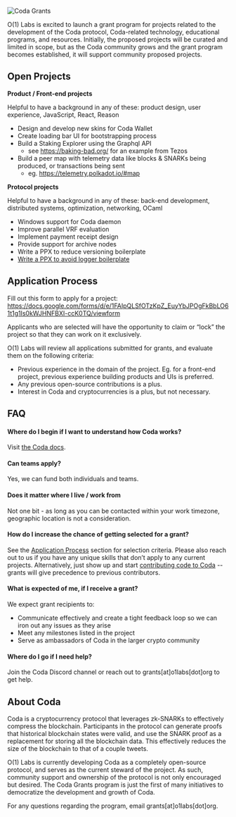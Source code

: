 ![Coda Grants](https://github.com/CodaProtocol/coda-grants/blob/master/static/img/coda-grants-header.jpg)

O(1) Labs is excited to launch a grant program for projects related to the development of the Coda protocol, Coda-related technology, educational programs, and resources. Initially, the proposed projects will be curated and limited in scope, but as the Coda community grows and the grant program becomes established, it will support community proposed projects.

## Open Projects

**Product / Front-end projects**

Helpful to have a background in any of these: product design, user experience, JavaScript, React, Reason

- Design and develop new skins for Coda Wallet
- Create loading bar UI for bootstrapping process
- Build a Staking Explorer using the Graphql API
  - see https://baking-bad.org/ for an example from Tezos
- Build a peer map with telemetry data like blocks & SNARKs being produced, or transactions being sent
  - eg. https://telemetry.polkadot.io/#map

**Protocol projects**

Helpful to have a background in any of these: back-end development, distributed systems, optimization, networking, OCaml

- Windows support for Coda daemon
- Improve parallel VRF evaluation
- Implement payment receipt design
- Provide support for archive nodes
- Write a PPX to reduce versioning boilerplate
- [Write a PPX to avoid logger boilerplate](https://github.com/CodaProtocol/coda-grants/blob/master/projects/logging-ppx.md)

## Application Process

Fill out this form to apply for a project: https://docs.google.com/forms/d/e/1FAIpQLSfOTzKpZ_EuyYbJPOgFkBbLO61t1g1Is0kWJHNFBXI-ccK0TQ/viewform

Applicants who are selected will have the opportunity to claim or “lock” the project so that they can work on it exclusively.

O(1) Labs will review all applications submitted for grants, and evaluate them on the following criteria:
- Previous experience in the domain of the project. Eg. for a front-end project, previous experience building products and UIs is preferred.
- Any previous open-source contributions is a plus.
- Interest in Coda and cryptocurrencies is a plus, but not necessary.

## FAQ

#### Where do I begin if I want to understand how Coda works?
Visit [the Coda docs](https://codaprotocol.com/docs).
#### Can teams apply?
Yes, we can fund both individuals and teams.
#### Does it matter where I live / work from
Not one bit - as long as you can be contacted within your work timezone, geographic location is not a consideration.
#### How do I increase the chance of getting selected for a grant?
See the [Application Process](#application-process) section for selection criteria. Please also reach out to us if you have any unique skills that don’t apply to any current projects.
Alternatively, just show up and start [contributing code to Coda](https://github.com/CodaProtocol/coda) -- grants will give precedence to previous contributors.
#### What is expected of me, if I receive a grant?
We expect grant recipients to:

- Communicate effectively and create a tight feedback loop so we can iron out any issues as they arise
- Meet any milestones listed in the project
- Serve as ambassadors of Coda in the larger crypto community
#### Where do I go if I need help?
Join the Coda Discord channel or reach out to grants[at]o1labs[dot]org to get help.

## About Coda

Coda is a cryptocurrency protocol that leverages zk-SNARKs to effectively compress the blockchain. Participants in the protocol can generate proofs that historical blockchain states were valid, and use the SNARK proof as a replacement for storing all the blockchain data. This effectively reduces the size of the blockchain to that of a couple tweets.

O(1) Labs is currently developing Coda as a completely open-source protocol, and serves as the current steward of the project. As such, community support and ownership of the protocol is not only encouraged but desired. The Coda Grants program is just the first of many initiatives to democratize the development and growth of Coda.

For any questions regarding the program, email grants[at]o1labs[dot]org.